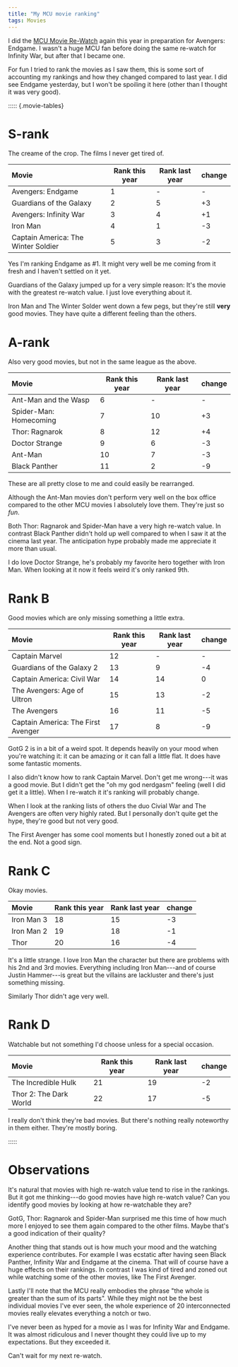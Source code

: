 ```yaml
---
title: "My MCU movie ranking"
tags: Movies
---
```


I did the [MCU Movie Re-Watch][rewatch] again this year in preparation for Avengers: Endgame. I wasn't a huge MCU fan before doing the same re-watch for Infinity War, but after that I became one.

For fun I tried to rank the movies as I saw them, this is some sort of accounting my rankings and how they changed compared to last year. I did see Endgame yesterday, but I won't be spoiling it here (other than I thought it was very good).

[rewatch]: https://www.reddit.com/r/marvelstudios/comments/a1jmuo/mcu_movie_rewatch_begins_tomorrow/

::::: {.movie-tables}

# S-rank

The creame of the crop. The films I never get tired of.

Movie | Rank this year | Rank last year | change
:----- | -------------- | -------------- | ------
Avengers: Endgame                   | 1 | - | -
Guardians of the Galaxy             | 2 | 5 | +3
Avengers: Infinity War              | 3 | 4 | +1
Iron Man                            | 4 | 1 | -3
Captain America: The Winter Soldier | 5 | 3 | -2

Yes I'm ranking Endgame as #1. It might very well be me coming from it fresh and I haven't settled on it yet.

Guardians of the Galaxy jumped up for a very simple reason: It's the movie with the greatest re-watch value. I just love everything about it.

Iron Man and The Winter Solder went down a few pegs, but they're still **very** good movies. They have quite a different feeling than the others.

# A-rank

Also very good movies, but not in the same league as the above.

Movie | Rank this year | Rank last year | change
:----- | -------------- | -------------- | ------
Ant-Man and the Wasp   | 6  | -  | -
Spider-Man: Homecoming | 7  | 10 | +3
Thor: Ragnarok         | 8  | 12 | +4
Doctor Strange         | 9  | 6  | -3
Ant-Man                | 10 | 7  | -3
Black Panther          | 11 | 2  | -9

These are all pretty close to me and could easily be rearranged.

Although the Ant-Man movies don't perform very well on the box office compared to the other MCU movies I absolutely love them. They're just so *fun*.

Both Thor: Ragnarok and Spider-Man have a very high re-watch value. In contrast Black Panther didn't hold up well compared to when I saw it at the cinema last year. The anticipation hype probably made me appreciate it more than usual.

I do love Doctor Strange, he's probably my favorite hero together with Iron Man. When looking at it now it feels weird it's only ranked 9th.

# Rank B

Good movies which are only missing something a little extra.

Movie | Rank this year | Rank last year | change
:----- | -------------- | -------------- | ------
Captain Marvel                      | 12 | -  | -
Guardians of the Galaxy 2           | 13 | 9  | -4
Captain America: Civil War          | 14 | 14 | 0
The Avengers: Age of Ultron         | 15 | 13 | -2
The Avengers                        | 16 | 11 | -5
Captain America: The First Avenger  | 17 | 8  | -9

GotG 2 is in a bit of a weird spot. It depends heavily on your mood when you're watching it: it can be amazing or it can fall a little flat. It does have some fantastic moments.

I also didn't know how to rank Captain Marvel. Don't get me wrong---it was a good movie. But I didn't get the "oh my god nerdgasm" feeling (well I did get it a little). When I re-watch it it's ranking will probably change.

When I look at the ranking lists of others the duo Civial War and The Avengers are often very highly rated. But I personally don't quite get the hype, they're good but not very good.

The First Avenger has some cool moments but I honestly zoned out a bit at the end. Not a good sign.

# Rank C

Okay movies.

Movie | Rank this year | Rank last year | change
:----- | -------------- | -------------- | ------
Iron Man 3  | 18 | 15 | -3
Iron Man 2  | 19 | 18 | -1
Thor        | 20 | 16 | -4

It's a little strange. I love Iron Man the character but there are problems with his 2nd and 3rd movies. Everything including Iron Man---and of course Justin Hammer---is great but the villains are lackluster and there's just something missing.

Similarly Thor didn't age very well.

# Rank D

Watchable but not something I'd choose unless for a special occasion.

Movie | Rank this year | Rank last year | change
:----- | -------------- | -------------- | ------
The Incredible Hulk     | 21 | 19 | -2
Thor 2: The Dark World  | 22 | 17 | -5

I really don't think they're bad movies. But there's nothing really noteworthy in them either. They're mostly boring.

:::::

# Observations

It's natural that movies with high re-watch value tend to rise in the rankings. But it got me thinking---do good movies have high re-watch value? Can you identify good movies by looking at how re-watchable they are?

GotG, Thor: Ragnarok and Spider-Man surprised me this time of how much more I enjoyed to see them again compared to the other films. Maybe that's a good indication of their quality?

Another thing that stands out is how much your mood and the watching experience contributes. For example I was ecstatic after having seen Black Panther, Infinity War and Endgame at the cinema. That will of course have a huge effects on their rankings. In contrast I was kind of tired and zoned out while watching some of the other movies, like The First Avenger.

Lastly I'll note that the MCU really embodies the phrase "the whole is greater than the sum of its parts". While they might not be the best individual movies I've ever seen, the whole experience of 20 interconnected movies really elevates everything a notch or two.

I've never been as hyped for a movie as I was for Infinity War and Endgame. It was almost ridiculous and I never thought they could live up to my expectations. But they exceeded it.

Can't wait for my next re-watch.

